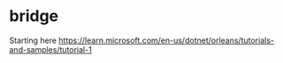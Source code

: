 # bridge
Starting here 
https://learn.microsoft.com/en-us/dotnet/orleans/tutorials-and-samples/tutorial-1
